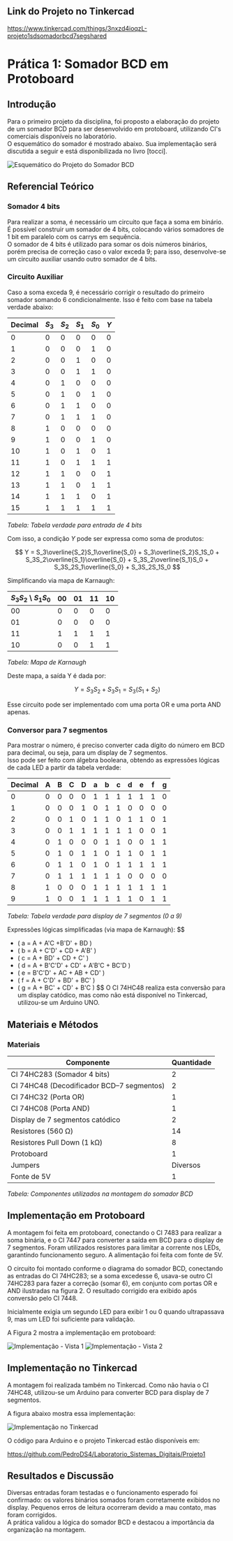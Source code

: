 ## Link do Projeto no Tinkercad
https://www.tinkercad.com/things/3nxzd4ioqzL-projeto1sdsomadorbcd7segshared


# Prática 1: Somador BCD em Protoboard

## Introdução

Para o primeiro projeto da disciplina, foi proposto a elaboração do projeto de um somador BCD para ser desenvolvido em protoboard, utilizando CI's comerciais disponíveis no laboratório.  
O esquemático do somador é mostrado abaixo. Sua implementação será discutida a seguir e está disponibilizada no livro [tocci].

![Esquemático do Projeto do Somador BCD](figuras/somador_bcd.png)

## Referencial Teórico

### Somador 4 bits

Para realizar a soma, é necessário um circuito que faça a soma em binário. É possível construir um somador de 4 bits, colocando vários somadores de 1 bit em paralelo com os carrys em sequência.  
O somador de 4 bits é utilizado para somar os dois números binários, porém precisa de correção caso o valor exceda 9; para isso, desenvolve-se um circuito auxiliar usando outro somador de 4 bits.

### Circuito Auxiliar

Caso a soma exceda 9, é necessário corrigir o resultado do primeiro somador somando 6 condicionalmente. Isso é feito com base na tabela verdade abaixo:

| Decimal | $S_3$ | $S_2$ | $S_1$ | $S_0$ | $Y$ |
|---------|-------|-------|-------|-------|-----|
| 0 | 0 | 0 | 0 | 0 | 0 |
| 1 | 0 | 0 | 0 | 1 | 0 |
| 2 | 0 | 0 | 1 | 0 | 0 |
| 3 | 0 | 0 | 1 | 1 | 0 |
| 4 | 0 | 1 | 0 | 0 | 0 |
| 5 | 0 | 1 | 0 | 1 | 0 |
| 6 | 0 | 1 | 1 | 0 | 0 |
| 7 | 0 | 1 | 1 | 1 | 0 |
| 8 | 1 | 0 | 0 | 0 | 0 |
| 9 | 1 | 0 | 0 | 1 | 0 |
| 10 | 1 | 0 | 1 | 0 | 1 |
| 11 | 1 | 0 | 1 | 1 | 1 |
| 12 | 1 | 1 | 0 | 0 | 1 |
| 13 | 1 | 1 | 0 | 1 | 1 |
| 14 | 1 | 1 | 1 | 0 | 1 |
| 15 | 1 | 1 | 1 | 1 | 1 |

_Tabela: Tabela verdade para entrada de 4 bits_

Com isso, a condição $Y$ pode ser expressa como soma de produtos:

$$
Y = S_3\overline{S_2}S_1\overline{S_0} + S_3\overline{S_2}S_1S_0 + S_3S_2\overline{S_1}\overline{S_0} + S_3S_2\overline{S_1}S_0 + S_3S_2S_1\overline{S_0} + S_3S_2S_1S_0
$$

Simplificando via mapa de Karnaugh:

| $S_3S_2$ \ $S_1S_0$ | 00 | 01 | 11 | 10 |
|---------------------|----|----|----|----|
| 00                  |  0 |  0 |  0 |  0 |
| 01                  |  0 |  0 |  0 |  0 |
| 11                  |  1 |  1 |  1 |  1 |
| 10                  |  0 |  0 |  1 |  1 |

_Tabela: Mapa de Karnaugh_

Deste mapa, a saída Y é dada por:

$$
Y = S_3S_2 + S_3S_1 = S_3(S_1 + S_2)
$$

Esse circuito pode ser implementado com uma porta OR e uma porta AND apenas.

### Conversor para 7 segmentos

Para mostrar o número, é preciso converter cada dígito do número em BCD para decimal, ou seja, para um display de 7 segmentos.  
Isso pode ser feito com álgebra booleana, obtendo as expressões lógicas de cada LED a partir da tabela verdade:

| Decimal | A | B | C | D | a | b | c | d | e | f | g |
|---------|---|---|---|---|---|---|---|---|---|---|---|
| 0 | 0 | 0 | 0 | 0 | 1 | 1 | 1 | 1 | 1 | 1 | 0 |
| 1 | 0 | 0 | 0 | 1 | 0 | 1 | 1 | 0 | 0 | 0 | 0 |
| 2 | 0 | 0 | 1 | 0 | 1 | 1 | 0 | 1 | 1 | 0 | 1 |
| 3 | 0 | 0 | 1 | 1 | 1 | 1 | 1 | 1 | 0 | 0 | 1 |
| 4 | 0 | 1 | 0 | 0 | 0 | 1 | 1 | 0 | 0 | 1 | 1 |
| 5 | 0 | 1 | 0 | 1 | 1 | 0 | 1 | 1 | 0 | 1 | 1 |
| 6 | 0 | 1 | 1 | 0 | 1 | 0 | 1 | 1 | 1 | 1 | 1 |
| 7 | 0 | 1 | 1 | 1 | 1 | 1 | 1 | 0 | 0 | 0 | 0 |
| 8 | 1 | 0 | 0 | 0 | 1 | 1 | 1 | 1 | 1 | 1 | 1 |
| 9 | 1 | 0 | 0 | 1 | 1 | 1 | 1 | 1 | 0 | 1 | 1 |

_Tabela: Tabela verdade para display de 7 segmentos (0 a 9)_

Expressões lógicas simplificadas (via mapa de Karnaugh):
$$
- \( a = A + A'C +B'D' + BD \)
- \( b = A + C'D' + CD + A'B' \)
- \( c = A + BD' + CD + C' \)
- \( d = A + B'C'D' + CD' + A'B'C + BC'D \)
- \( e = B'C'D' + AC + AB + CD' \)
- \( f = A + C'D' + BD' + BC' \)
- \( g = A + BC' + CD' + B'C \)
$$
O CI 74HC48 realiza esta conversão para um display catódico, mas como não está disponível no Tinkercad, utilizou-se um Arduino UNO.

## Materiais e Métodos

### Materiais

| Componente | Quantidade |
|-------------------|-----------|
| CI 74HC283 (Somador 4 bits) | 2 |
| CI 74HC48 (Decodificador BCD–7 segmentos) | 2 |
| CI 74HC32 (Porta OR) | 1 |
| CI 74HC08 (Porta AND) | 1 |
| Display de 7 segmentos catódico | 2 |
| Resistores (560 Ω) | 14 |
| Resistores Pull Down (1 kΩ) | 8 |
| Protoboard | 1 |
| Jumpers | Diversos |
| Fonte de 5V | 1 |

_Tabela: Componentes utilizados na montagem do somador BCD_

## Implementação em Protoboard

A montagem foi feita em protoboard, conectando o CI 7483 para realizar a soma binária, e o CI 7447 para converter a saída em BCD para o display de 7 segmentos. Foram utilizados resistores para limitar a corrente nos LEDs, garantindo funcionamento seguro. A alimentação foi feita com fonte de 5V.

O circuito foi montado conforme o diagrama do somador BCD, conectando as entradas do CI 74HC283; se a soma excedesse 6, usava-se outro CI 74HC283 para fazer a correção (somar 6), em conjunto com portas OR e AND ilustradas na figura 2. O resultado corrigido era exibido após conversão pelo CI 7448.

Inicialmente exigia um segundo LED para exibir 1 ou 0 quando ultrapassava 9, mas um LED foi suficiente para validação.

A Figura 2 mostra a implementação em protoboard:

![Implementação - Vista 1](figuras/bcd_proto1.png)
![Implementação - Vista 2](figuras/bcd_proto2.png)

## Implementação no Tinkercad

A montagem foi realizada também no Tinkercad. Como não havia o CI 74HC48, utilizou-se um Arduino para converter BCD para display de 7 segmentos.

A figura abaixo mostra essa implementação:

![Implementação no Tinkercad](figuras/bcd_tinkercad.png)

O código para Arduino e o projeto Tinkercad estão disponíveis em:

https://github.com/PedroDS4/Laboratorio_Sistemas_Digitais/Projeto1

## Resultados e Discussão

Diversas entradas foram testadas e o funcionamento esperado foi confirmado: os valores binários somados foram corretamente exibidos no display. Pequenos erros de leitura ocorreram devido a mau contato, mas foram corrigidos.  
A prática validou a lógica do somador BCD e destacou a importância da organização na montagem.
